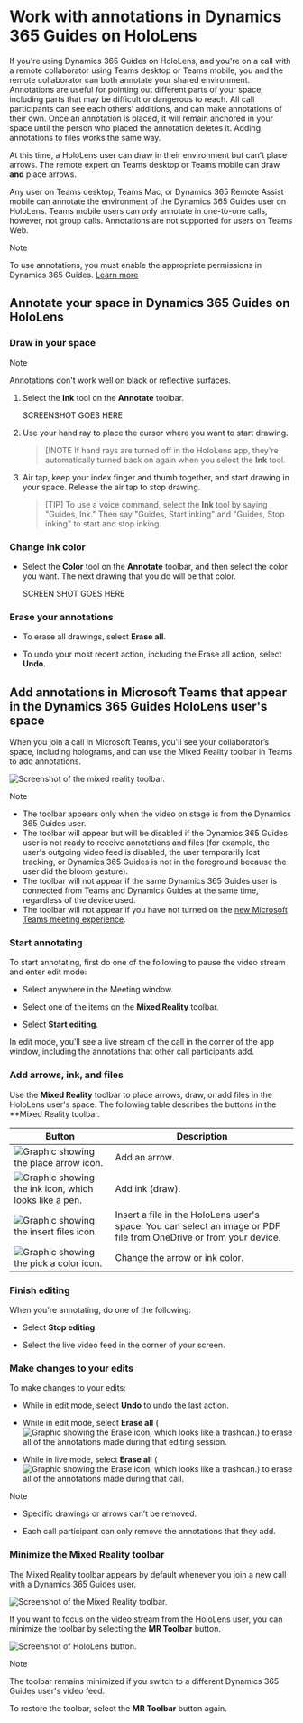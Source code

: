 # Work with annotations in Dynamics 365 Guides on HoloLens

If you're using Dynamics 365 Guides on HoloLens, and you're on a call with a remote collaborator using Teams desktop or Teams mobile, you and the remote collaborator can both annotate your shared environment. Annotations are useful for pointing out different parts of your space, including parts that may be difficult or dangerous to reach. All call participants can see each others’ additions, and can make annotations of their own. Once an annotation is placed, it will remain anchored in your space until the person who placed the annotation deletes it. Adding annotations to files works the same way.

At this time, a HoloLens user can draw in their environment but can't place arrows. The remote expert on Teams desktop or Teams mobile can draw **and** place arrows.

Any user on Teams desktop, Teams Mac, or Dynamics 365 Remote Assist mobile can annotate the environment of the Dynamics 365 Guides user on HoloLens. Teams mobile users can only annotate in one-to-one calls, however, not group calls. Annotations are not supported for users on Teams Web. 

> [!NOTE]
> To use annotations, you must enable the appropriate permissions in Dynamics 365 Guides. [Learn more](hololens-permissions.md)

## Annotate your space in Dynamics 365 Guides on HoloLens

### Draw in your space

> [!NOTE]
> Annotations don't work well on black or reflective surfaces.

1. Select the **Ink** tool on the **Annotate** toolbar.

    SCREENSHOT GOES HERE

2. Use your hand ray to place the cursor where you want to start drawing.

    > [!NOTE
    > If hand rays are turned off in the HoloLens app, they're automatically turned back on again when you select the **Ink** tool.

3. Air tap, keep your index finger and thumb together, and start drawing in your space. Release the air tap to stop drawing. 

    > [TIP]
    > To use a voice command, select the **Ink** tool by saying "Guides, Ink." Then say "Guides, Start inking" and "Guides, Stop inking" to start and stop inking.

### Change ink color

- Select the **Color** tool on the **Annotate** toolbar, and then select the color you want. The next drawing that you do will be that color.

    SCREEN SHOT GOES HERE
    
### Erase your annotations

- To erase all drawings, select **Erase all**.

- To undo your most recent action, including the Erase all action, select **Undo**. 


## Add annotations in Microsoft Teams that appear in the Dynamics 365 Guides HoloLens user's space

When you join a call in Microsoft Teams, you'll see your collaborator’s space, including holograms, and can use the Mixed Reality toolbar in Teams to add annotations.

![Screenshot of the mixed reality toolbar.](media/mixed-reality-toolbar.PNG)

> [!NOTE]
> -	The toolbar appears only when the video on stage is from the Dynamics 365 Guides user.
> -	The toolbar will appear but will be disabled if the Dynamics 365 Guides user is not ready to receive annotations and files (for example, the  user's outgoing video feed is disabled, the user temporarily lost tracking, or Dynamics 365 Guides is not in the foreground because the user did the bloom gesture).
> -	The toolbar will not appear if the same Dynamics 365 Guides user is connected from Teams and Dynamics Guides at the same time, regardless of the device used.
> - The toolbar will not appear if you have not turned on the [new Microsoft Teams meeting experience](https://techcommunity.microsoft.com/t5/microsoft-teams-blog/new-meeting-and-calling-experience-in-microsoft-teams/ba-p/1537581).

### Start annotating

To start annotating, first do one of the following to pause the video stream and enter edit mode:

-   Select anywhere in the Meeting window.

-   Select one of the items on the **Mixed Reality** toolbar.

-   Select **Start editing**.

In edit mode, you'll see a live stream of the call in the corner of the app window, including the annotations that other call participants add.

### Add arrows, ink, and files

Use the **Mixed Reality** toolbar to place arrows, draw, or add files in the HoloLens user's space. The following table describes the buttons in the **Mixed Reality toolbar.

|Button|Description|
|---------|----------------------------------------------------|
|![Graphic showing the place arrow icon.](media/6584f4b7932378aa23f6efbf460b304c.png)|Add an arrow.|
|![Graphic showing the ink icon, which looks like a pen.](media/187307e30fd713f5ae67aba854b78bc4.png)|Add ink (draw).|
|![Graphic showing the insert files icon.](media/insert-document-button.png)|Insert a file in the HoloLens user's space. You can select an image or PDF file from OneDrive or from your device.|
|![Graphic showing the pick a color icon.](media/5d9d3c70cf19ed175a8dc1ad71a60fc5.png)|Change the arrow or ink color.|

### Finish editing

When you're annotating, do one of the following:

-   Select **Stop editing**.

-   Select the live video feed in the corner of your screen.

### Make changes to your edits

To make changes to your edits:

- While in edit mode, select **Undo** to undo the last action.

- While in edit mode, select **Erase all** (![Graphic showing the Erase icon, which looks like a trashcan.](media/3aab547aa81003ad181eceadc2c83a47.png "Erase all")) to erase all of the annotations made during that editing session.

- While in live mode, select **Erase all** (![Graphic showing the Erase icon, which looks like a trashcan.](media/3aab547aa81003ad181eceadc2c83a47.png "Erase all")) to erase all of the annotations made during that call.

> [!Note]
> - Specific drawings or arrows can’t be removed.
> 
> - Each call participant can only remove the annotations that they add.

### Minimize the Mixed Reality toolbar

The Mixed Reality toolbar appears by default whenever you join a new call with a Dynamics 365 Guides user. 

![Screenshot of the Mixed Reality toolbar.](media/mixed-reality-toolbar.PNG "Screenshot of the Mixed Reality toolbar")

If you want to focus on the video stream from the HoloLens user, you can minimize the toolbar by selecting the **MR Toolbar** button. 

![Screenshot of HoloLens button.](media/minimize-MR-toolbar.jpg "Screenshot of HoloLens button")

> [!NOTE]
> The toolbar remains minimized if you switch to a different Dynamics 365 Guides user's video feed. 

To restore the toolbar, select the **MR Toolbar** button again. 
